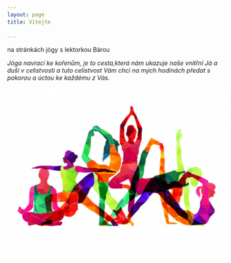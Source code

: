 ```yaml
---
layout: page
title: Vítejte

---
```

na stránkách jógy s lektorkou Bárou

_Jóga navrací ke kořenům, je to cesta,která nám ukazuje naše vnitřní Já a duši v celistvosti a tuto celistvost Vám chci na mých hodinách předat s pokorou a úctou ke každému z Vás._

![](/uploads/shutterstock_584087884-1.jpg)